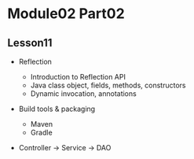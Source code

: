 # Module02 Part02

## Lesson11

- Reflection
    - Introduction to Reflection API
    - Java class object, fields, methods, constructors
    - Dynamic invocation, annotations

- Build tools & packaging
    - Maven
    - Gradle

- Controller -> Service -> DAO
